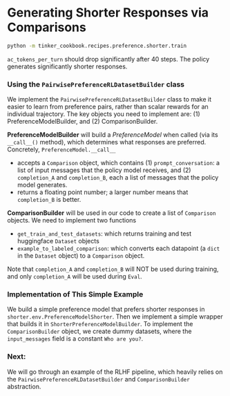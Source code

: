 # Generating Shorter Responses via Comparisons

```bash
python -m tinker_cookbook.recipes.preference.shorter.train
```

`ac_tokens_per_turn` should drop significantly after 40 steps. The policy generates significantly shorter responses.

### Using the `PairwisePreferenceRLDatasetBuilder` class

We implement the `PairwisePreferenceRLDatasetBuilder` class to make it easier to learn from preference pairs, rather than scalar rewards for an individual trajectory. The key objects you need to implement are: (1) PreferenceModelBuilder, and (2) ComparisonBuilder.

**PreferenceModelBuilder** will build a *PreferenceModel* when called (via its `__call__()` method), which determines what responses are preferred. Concretely, `PreferenceModel.__call__`
- accepts a `Comparison` object, which contains (1) `prompt_conversation`: a list of input messages that the policy model receives, and (2) `completion_A` and `completion_B`, each a list of messages that the policy model generates.
- returns a floating point number; a larger number means that `completion_B` is better.

**ComparisonBuilder** will be used in our code to create a list of `Comparison` objects. We need to implement two functions
- `get_train_and_test_datasets`: which returns training and test huggingface `Dataset` objects
- `example_to_labeled_comparison`: which converts each datapoint (a `dict` in the `Dataset` object) to a `Comparison` object.

Note that `completion_A` and `completion_B` will NOT be used during training, and only `completion_A` will be used during `Eval`.

### Implementation of This Simple Example

We build a simple preference model that prefers shorter responses in `shorter.env.PreferenceModelShorter`. Then we implement a simple wrapper that builds it in `ShorterPreferenceModelBuilder`. To implement the `ComparisonBuilder` object, we create dummy datasets, where the `input_messages` field is a constant `Who are you?`.

### Next:

We will go through an example of the RLHF pipeline, which heavily relies on the `PairwisePreferenceRLDatasetBuilder` and `ComparisonBuilder` abstraction.
